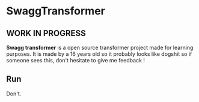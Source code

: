 # SwaggTransformer


## WORK IN PROGRESS


**Swagg transformer** is a open source transformer project made for learning purposes.
It is made by a 16 years old so it probably looks like dogshit so if someone sees this, don't hesitate to give me feedback !


## Run

Don't.
